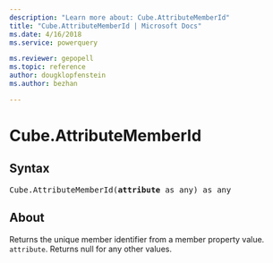 ```yaml
---
description: "Learn more about: Cube.AttributeMemberId"
title: "Cube.AttributeMemberId | Microsoft Docs"
ms.date: 4/16/2018
ms.service: powerquery

ms.reviewer: gepopell
ms.topic: reference
author: dougklopfenstein
ms.author: bezhan

---
```

# Cube.AttributeMemberId

## Syntax

<pre>Cube.AttributeMemberId(<b>attribute</b> as any) as any
</pre>

## About
Returns the unique member identifier from a member property value. `attribute`. Returns null for any other values.
